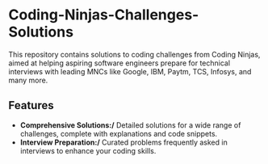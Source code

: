 # Coding-Ninjas-Challenges-Solutions

This repository contains solutions to coding challenges from Coding Ninjas, aimed at helping aspiring software engineers prepare for technical interviews with leading MNCs like Google, IBM, Paytm, TCS, Infosys, and many more.

## Features

- **Comprehensive Solutions:/** Detailed solutions for a wide range of challenges, complete with explanations and code snippets.
- **Interview Preparation:/** Curated problems frequently asked in interviews to enhance your coding skills.